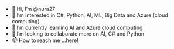 - 👋 Hi, I’m @nura27
- 👀 I’m interested in C#, Python, AI, ML, Big Data and Azure (cloud computing)
- 🌱 I’m currently learning AI and Azure cloud computing
- 💞️ I’m looking to collaborate more on AI, C# and Python 
- 📫 How to reach me ...here!

<!---
nura27/nura27 is a ✨ special ✨ repository because its `README.md` (this file) appears on your GitHub profile.
You can click the Preview link to take a look at your changes.
--->
